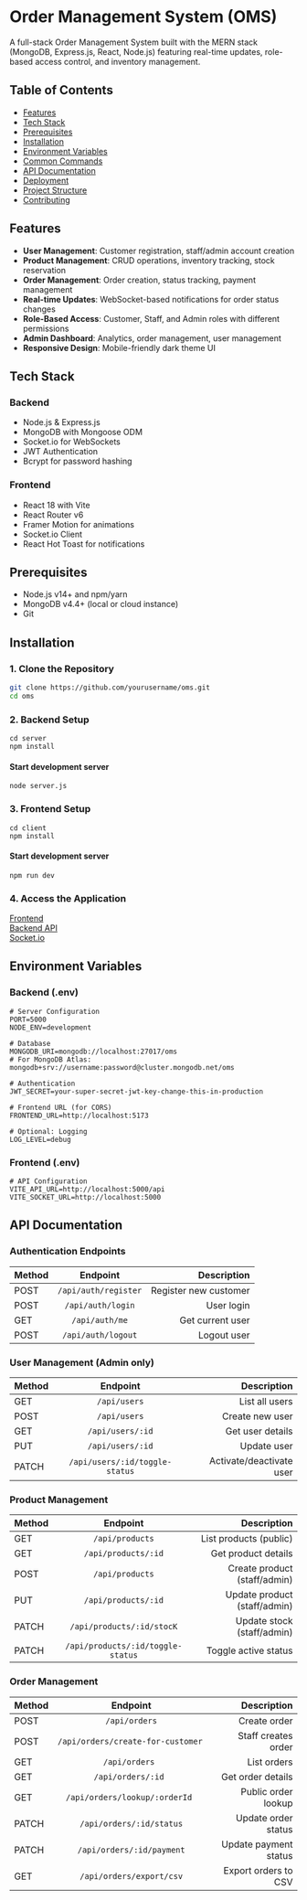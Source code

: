 # Order Management System (OMS)

A full-stack Order Management System built with the MERN stack (MongoDB, Express.js, React, Node.js) featuring real-time updates, role-based access control, and inventory management.

## Table of Contents
- [Features](#features)
- [Tech Stack](#tech-stack)
- [Prerequisites](#prerequisites)
- [Installation](#installation)
- [Environment Variables](#environment-variables)
- [Common Commands](#common-commands)
- [API Documentation](#api-documentation)
- [Deployment](#deployment)
- [Project Structure](#project-structure)
- [Contributing](#contributing)

## Features

- **User Management**: Customer registration, staff/admin account creation
- **Product Management**: CRUD operations, inventory tracking, stock reservation
- **Order Management**: Order creation, status tracking, payment management
- **Real-time Updates**: WebSocket-based notifications for order status changes
- **Role-Based Access**: Customer, Staff, and Admin roles with different permissions
- **Admin Dashboard**: Analytics, order management, user management
- **Responsive Design**: Mobile-friendly dark theme UI

## Tech Stack

### Backend
- Node.js & Express.js
- MongoDB with Mongoose ODM
- Socket.io for WebSockets
- JWT Authentication
- Bcrypt for password hashing

### Frontend
- React 18 with Vite
- React Router v6
- Framer Motion for animations
- Socket.io Client
- React Hot Toast for notifications

## Prerequisites

- Node.js v14+ and npm/yarn
- MongoDB v4.4+ (local or cloud instance)
- Git

## Installation

### 1. Clone the Repository
```bash
git clone https://github.com/yourusername/oms.git
cd oms
```
### 2. Backend Setup
```
cd server
npm install
```

#### Start development server
```
node server.js
```
### 3. Frontend Setup
```
cd client
npm install
```
#### Start development server
```
npm run dev
```

### 4. Access the Application

[Frontend](http://localhost:5173)  
[Backend API](http://localhost:5000/api)  
[Socket.io](http://localhost:5000)

## Environment Variables
### Backend (.env)
```
# Server Configuration
PORT=5000
NODE_ENV=development

# Database
MONGODB_URI=mongodb://localhost:27017/oms
# For MongoDB Atlas: mongodb+srv://username:password@cluster.mongodb.net/oms

# Authentication
JWT_SECRET=your-super-secret-jwt-key-change-this-in-production

# Frontend URL (for CORS)
FRONTEND_URL=http://localhost:5173

# Optional: Logging
LOG_LEVEL=debug
```

### Frontend (.env)
```
# API Configuration
VITE_API_URL=http://localhost:5000/api
VITE_SOCKET_URL=http://localhost:5000
```
## API Documentation

### Authentication Endpoints

| Method |  Endpoint | Description |
|:---------|:--------:|---------:|
| POST	 | ```/api/auth/register```	 | Register new customer |
| POST | ```/api/auth/login``` | User login |
|GET|```/api/auth/me```|Get current user|
|POST|```/api/auth/logout```|Logout user|

### User Management (Admin only)

| Method |  Endpoint | Description |
|:---------|:--------:|---------:|
| GET	 | ```/api/users```	 |List all users|
| POST | ```/api/users``` |Create new user|
|GET|```/api/users/:id```|Get user details|
|PUT|```/api/users/:id```|Update user|
|PATCH|```/api/users/:id/toggle-status```|Activate/deactivate user|

### Product Management

| Method |  Endpoint | Description |
|:---------|:--------:|---------:|
| GET	 | ```/api/products```	 |List products (public)|
| GET | ```/api/products/:id``` |Get product details|
|POST|```/api/products```|Create product (staff/admin)|
|PUT|```/api/products/:id```|Update product (staff/admin)|
|PATCH|```/api/products/:id/stocK```|Update stock (staff/admin)|
|PATCH|```/api/products/:id/toggle-status```|Toggle active status|

### Order Management

| Method |  Endpoint | Description |
|:---------|:--------:|---------:|
|POST|```/api/orders```|Create order|
|POST|```/api/orders/create-for-customer	```|Staff creates order|
|GET|```/api/orders	```|List orders|
|GET|```/api/orders/:id	```|Get order details|
|GET|```/api/orders/lookup/:orderId	```|Public order lookup|
|PATCH|```/api/orders/:id/status```|Update order status|
|PATCH|```/api/orders/:id/payment```|Update payment status|
|GET|```/api/orders/export/csv```|Export orders to CSV|